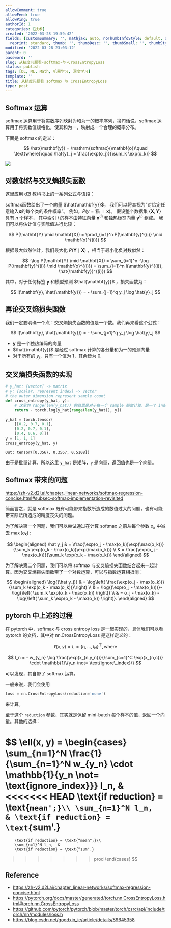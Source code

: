 ```yaml
---
allowComment: true
allowFeed: true
allowPing: true
authorId: 1
categories: [技术]
created: '2022-03-28 19:59:42'
fields: {customSummary: '', mathjax: auto, noThumbInfoStyle: default, outdatedNotice: 'no',
  reprint: standard, thumb: '', thumbDesc: '', thumbSmall: '', thumbStyle: default}
modified: '2022-03-28 23:03:12'
parent: 0
password: ''
slug: 从精度问题看-softmax-与-CrossEntropyLoss
status: publish
tags: [DL, ML, Math, 机器学习, 深度学习]
template: ''
title: 从精度问题看 softmax 与 CrossEntropyLoss
type: post
---
```

## Softmax 运算

softmax 运算用于将实数序列映射为和为一的概率序列，换句话说，softmax 运算用于将实数值规格化，使其和为一，映射成一个合理的概率分布。

下面是 softmax 的定义：

$$
	\hat{\mathbf{y}} = \mathrm{softmax}(\mathbf{o})\quad \text{where}\quad \hat{y}_j = \frac{\exp(o_j)}{\sum_k \exp(o_k)}
$$

![](https://cdn.jsdelivr.net/gh/JeffersonQin/blog-asset@latest/usr/picgo/softmaxreg.svg)

## 对数似然与交叉熵损失函数

这里应用 d2l 教科书上的一系列公式与语段：

softmax函数给出了一个向量 $\hat{\mathbf{y}}$， 我们可以将其视为“对给定任意输入$\mathbf{x}$的每个类的条件概率”。 例如，$P(y=\text{猫} \mid \mathbf{x})$。 假设整个数据集 $\{\mathbf{X}, \mathbf{Y}\}$ 具有 $n$ 个样本， 其中索引 $i$ 的样本由特征向量 $\mathbf{x}^{(i)}$ 和独热标签向量 $\mathbf{y}^{(i)}$ 组成。 我们可以将估计值与实际值进行比较：

$$
	P(\mathbf{Y} \mid \mathbf{X}) = \prod_{i=1}^n P(\mathbf{y}^{(i)} \mid \mathbf{x}^{(i)})
$$

根据最大似然估计，我们最大化 $P(\mathbf{Y} \mid \mathbf{X})$ ，相当于最小化负对数似然：

$$
	-\log P(\mathbf{Y} \mid \mathbf{X}) = \sum_{i=1}^n -\log P(\mathbf{y}^{(i)} \mid \mathbf{x}^{(i)})
= \sum_{i=1}^n l(\mathbf{y}^{(i)}, \hat{\mathbf{y}}^{(i)})
$$

其中，对于任何标签 $\mathbf{y}$ 和模型预测 $\hat{\mathbf{y}}$ ，损失函数为：

$$
	l(\mathbf{y}, \hat{\mathbf{y}}) = - \sum_{j=1}^q y_j \log \hat{y}_j
$$

## 再论交叉熵损失函数

我们一定要明确一个点：交叉熵损失函数的值是一个数。我们再来看这个公式：

$$
	l(\mathbf{y}, \hat{\mathbf{y}}) = - \sum_{j=1}^q y_j \log \hat{y}_j
$$

* $\mathbf{y}$ 是一个独热编码的向量
* $\hat{\mathbf{y}}$ 是经过 softmax 计算的各分量和为一的预测向量
* 对于所有的 $y_j$，只有一个值为 $1$，其余皆为 $0$.

## 交叉熵损失函数的实现

```python
# y_hat: [vector] -> matrix
# y: [scalar, represent index] -> vector
# the outer dimension represent sample count
def cross_entropy(y_hat, y):
    # 这里的 range(len(y_hat)) 的意思是对于每一个 sample 都做计算，是一个 index 集合
    return - torch.log(y_hat[range(len(y_hat)), y])

y_hat = torch.tensor(
	[[0.2, 0.7, 0.1], 
	[0.2, 0.7, 0.1], 
	[0.4, 0.6, 0]])
y = [1, 1, 1]
cross_entropy(y_hat, y)
```

```
Out: tensor([0.3567, 0.3567, 0.5108])
```

由于是批量计算，所以这里 `y_hat` 是矩阵，`y` 是向量，返回值也是一个向量。

## Softmax 带来的问题

https://zh-v2.d2l.ai/chapter_linear-networks/softmax-regression-concise.html#subsec-softmax-implementation-revisited

简而言之，就是 softmax 既有可能带来指数所造成的数值过大的问题，也有可能带来除法所造成的精度丧失的问题。

为了解决第一个问题，我们可以尝试通过在计算 softmax 之前从每个参数 $o_k$ 中减去 $\max(o_k)$ :

$$
	\begin{aligned}
		\hat y_j & =  \frac{\exp(o_j - \max(o_k))\exp(\max(o_k))}{\sum_k \exp(o_k - \max(o_k))\exp(\max(o_k))} \\
		& = \frac{\exp(o_j - \max(o_k))}{\sum_k \exp(o_k - \max(o_k))}
	\end{aligned}
$$

为了解决第二个问题，我们可以将 softmax 与交叉熵损失函数结合起来一起计算。因为交叉熵损失函数带了一个对数运算，可以与指数运算相抵消：

$$
	\begin{aligned}
	\log{(\hat y_j)} & = \log\left( \frac{\exp(o_j - \max(o_k))}{\sum_k \exp(o_k - \max(o_k))}\right) \\
	& = \log{(\exp(o_j - \max(o_k)))}-\log{\left( \sum_k \exp(o_k - \max(o_k)) \right)} \\
	& = o_j - \max(o_k) -\log{\left( \sum_k \exp(o_k - \max(o_k)) \right)}.
	\end{aligned}
$$

## pytorch 中上述的过程

在 pytorch 中，softmax 与 cross entropy loss 是一起实现的，具体我们可以看 pytorch 的文档，其中对 nn.CrossEntropyLoss 是这样定义的：

$$
	\ell(x, y) = L = \{l_1,\dots,l_N\}^\top, \text{where}
$$

$$
	l_n = - w_{y_n} \log \frac{\exp(x_{n,y_n})}{\sum_{c=1}^C \exp(x_{n,c})} \cdot \mathbb{1}\{y_n \not= \text{ignore\_index}\}
$$

可以发现，其自带了 softmax 运算。

一般来说，我们会使用

```python
loss = nn.CrossEntropyLoss(reduction='none')
```

来计算。

至于这个 `reduction` 参数，其实就是保留 mini-batch 每个样本的值，返回一个向量。其他的选择：

$$
	\ell(x, y) = \begin{cases}
		\sum_{n=1}^N \frac{1}{\sum_{n=1}^N w_{y_n} \cdot \mathbb{1}\{y_n \not= \text{ignore\_index}\}} l_n, &
<<<<<<< HEAD
		\text{if reduction} = \text{`mean';}\\
		\sum_{n=1}^N l_n,  &
		\text{if reduction} = \text{`sum'.}
=======
		\text{if reduction} = \text{“mean";}\\
		\sum_{n=1}^N l_n,  &
		\text{if reduction} = \text{“sum".}
>>>>>>> prod
	\end{cases}
$$

## Reference

* https://zh-v2.d2l.ai/chapter_linear-networks/softmax-regression-concise.html
* https://pytorch.org/docs/master/generated/torch.nn.CrossEntropyLoss.html#torch.nn.CrossEntropyLoss
* https://github.com/pytorch/pytorch/blob/master/torch/csrc/api/include/torch/nn/modules/loss.h
* https://blog.csdn.net/goodxin_ie/article/details/89645358

